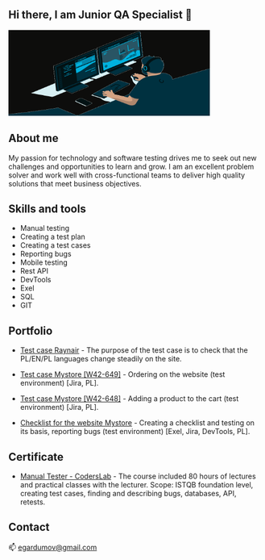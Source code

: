 ## Hi there, I am Junior QA Specialist 👋 

<img src="https://raw.githubusercontent.com/Potential17/Potential17/master/user%20(2).gif" width="400" height="170">

## About me
  My passion for technology and software testing  drives me to seek out new challenges and opportunities to learn and grow. I am an excellent problem solver and work well with cross-functional teams to deliver high quality solutions that meet business objectives.


## Skills and tools
- Manual testing 
- Creating a test plan
- Creating a test cases
- Reporting bugs
- Mobile testing
- Rest API
- DevTools
- Exel
- SQL
- GIT

## Portfolio

- [Test case Raynair](https://drive.google.com/file/d/1miFdHR9IYfKKL5zPmswtTeCq1uK7tyms/view?usp=share_link) - The purpose of the test case is to check that the PL/EN/PL languages change steadily on the site.

- [Test case Mystore [W42-649]](https://drive.google.com/drive/u/0/folders/1RDi-zj6hPvri7g_AagHWk13ronrw2dBy) - Ordering on the website (test environment) [Jira, PL].

- [Test case Mystore [W42-648]](https://drive.google.com/drive/u/0/folders/1RDi-zj6hPvri7g_AagHWk13ronrw2dBy) - Adding a product to the cart (test environment) [Jira, PL].

- [Checklist for the website Mystore]( https://docs.google.com/spreadsheets/d/1qYY1Wy7LsDGLKEptM9K4lLHZPrymAsnoXD6PVxO5Ta4/edit#gid=0) - Creating a checklist and testing on its basis, reporting bugs (test environment) [Exel, Jira, DevTools, PL].


## Certificate
- [Manual Tester - CodersLab](https://drive.google.com/file/d/1cIiUsk8eT40AtKkrO_uV907x7tkvm1Y_/view?usp=share_link
) - The course included 80 hours of lectures and practical classes with the lecturer.
Scope: ISTQB foundation level, creating test cases, finding and describing bugs, databases, API, retests.

## Contact


📫 egardumov@gmail.com
